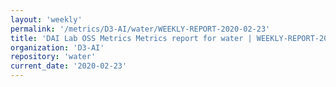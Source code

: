```yaml
---
layout: 'weekly'
permalink: '/metrics/D3-AI/water/WEEKLY-REPORT-2020-02-23'
title: 'DAI Lab OSS Metrics Metrics report for water | WEEKLY-REPORT-2020-02-23'
organization: 'D3-AI'
repository: 'water'
current_date: '2020-02-23'
---
```

